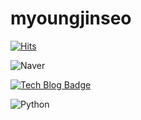 # myoungjinseo


[![Hits](https://hits.seeyoufarm.com/api/count/incr/badge.svg?url=https%3A%2F%2Fgithub.com%2Fmyoungjinseo&count_bg=%2379C83D&title_bg=%23555555&icon=&icon_color=%23E7E7E7&title=hits&edge_flat=false)](https://hits.seeyoufarm.com)



<img alt="Naver" src ="https://img.shields.io/badge/naver-white.svg?&style=for-the-badge&logo=#03C75A&logoColor=#04cf5c"/>

[![Tech Blog Badge](https://img.shields.io/badge/naver/-naver-white.svg?&style=for-the-badge&logo=#03C75A&logoColor=green"logo&link=https://zzsza.github.io/)](https://zzsza.github.io/)


<img alt="Python" src ="https://img.shields.io/badge/Python-3776AB.svg?&style=for-the-badge&logo=Python&logoColor=white"/>
